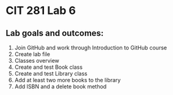# CIT 281 Lab 6

<h2>Lab goals and outcomes:</h2>
<ol>
  <li>Join GitHub and work through Introduction to GitHub course</li>
<li> Create lab file</li>
<li> Classes overview</li>
<li> Create and test Book class</li>
<li> Create and test Library class</li>
<li> Add at least two more books to the library</li>
<li> Add ISBN and a delete book method</li>
</ol>
